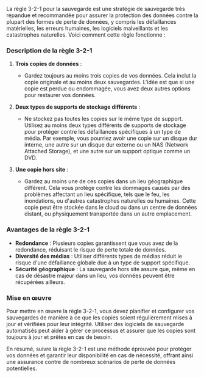 La règle 3-2-1 pour la sauvegarde est une stratégie de sauvegarde très répandue et recommandée pour assurer la protection des données contre la plupart des formes de perte de données, y compris les défaillances matérielles, les erreurs humaines, les logiciels malveillants et les catastrophes naturelles. Voici comment cette règle fonctionne :

### Description de la règle 3-2-1

1. **Trois copies de données** :
   - Gardez toujours au moins trois copies de vos données. Cela inclut la copie originale et au moins deux sauvegardes. L'idée est que si une copie est perdue ou endommagée, vous avez deux autres options pour restaurer vos données.

2. **Deux types de supports de stockage différents** :
   - Ne stockez pas toutes les copies sur le même type de support. Utilisez au moins deux types différents de supports de stockage pour protéger contre les défaillances spécifiques à un type de média. Par exemple, vous pourriez avoir une copie sur un disque dur interne, une autre sur un disque dur externe ou un NAS (Network Attached Storage), et une autre sur un support optique comme un DVD.

3. **Une copie hors site** :
   - Gardez au moins une de ces copies dans un lieu géographique différent. Cela vous protège contre les dommages causés par des problèmes affectant un lieu spécifique, tels que le feu, les inondations, ou d'autres catastrophes naturelles ou humaines. Cette copie peut être stockée dans le cloud ou dans un centre de données distant, ou physiquement transportée dans un autre emplacement.

### Avantages de la règle 3-2-1

- **Redondance** : Plusieurs copies garantissent que vous avez de la redondance, réduisant le risque de perte totale de données.
- **Diversité des médias** : Utiliser différents types de médias réduit le risque d'une défaillance globale due à un type de support spécifique.
- **Sécurité géographique** : La sauvegarde hors site assure que, même en cas de désastre majeur dans un lieu, vos données peuvent être récupérées ailleurs.

### Mise en œuvre

Pour mettre en œuvre la règle 3-2-1, vous devez planifier et configurer vos sauvegardes de manière à ce que les copies soient régulièrement mises à jour et vérifiées pour leur intégrité. Utiliser des logiciels de sauvegarde automatisés peut aider à gérer ce processus et assurer que les copies sont toujours à jour et prêtes en cas de besoin.

En résumé, suivre la règle 3-2-1 est une méthode éprouvée pour protéger vos données et garantir leur disponibilité en cas de nécessité, offrant ainsi une assurance contre de nombreux scénarios de perte de données potentielles.
